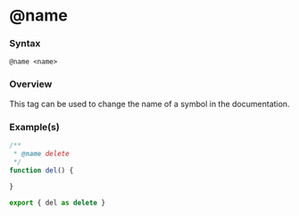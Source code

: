 # @name

### Syntax

`@name <name>`

### Overview

This tag can be used to change the name of a symbol in the documentation.

### Example(s)

```js
/**
 * @name delete
 */
function del() {
  
}

export { del as delete }
```
